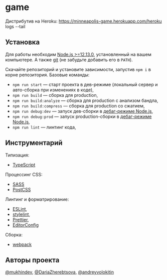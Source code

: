 # game

Дистрибутив на Heroku: https://minneapolis-game.herokuapp.com/heroku logs --tail

## Установка

Для работы необходим [Node.js >=12.13.0](https://nodejs.org/en/), установленный на вашем компьютере. А также [git](https://git-scm.com/downloads) (не забудьте добавить его в `PATH`).

Скачайте репозиторий и установите зависимости, запустив `npm i` в корне репозитория. Базовые команды: 
- `npm run start` — старт проекта в дев-режиме (локальный сервер и авто-сборка при изменениях в коде),
- `npm run build` — сборка для production,
- `npm run build:analyze` — сборка для production с анализом бандла,
- `npm run build:compress` — сборка для production со сжатием,
- `npm run debug:dev` — запуск дев-сборки в [дебаг-режиме Node.js](https://nodejs.org/en/docs/guides/debugging-getting-started/),
- `npm run debug:prod` — запуск production-сборки в [дебаг-режиме Node.js](https://nodejs.org/en/docs/guides/debugging-getting-started/),
- `npm run lint` — линтинг кода,

## Инструментарий

Типизация:
- [TypeScript](https://www.typescriptlang.org/)

Процессинг CSS:
- [SASS](https://sass-lang.com/)
- [PostCSS](https://github.com/postcss/postcss)

Линтинг и форматрирование: 
- [ESLint](https://eslint.org/), 
- [stylelint](https://stylelint.io/), 
- [Prettier](https://prettier.io/), 
- [EditorConfig](https://editorconfig.org/)

Сборка:
- [webpack](https://webpack.js.org/)

## Авторы проекта
[@mukhindev](https://github.com/mukhindev), [@DariaZherebtsova](https://github.com/DariaZherebtsova/), [@andreyvolokitin](https://github.com/andreyvolokitin/)
